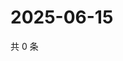 # 2025-06-15

共 0 条

<!-- BEGIN ZHIHUQUESTIONS -->
<!-- 最后更新时间 Sun Jun 15 2025 18:12:01 GMT+0800 (China Standard Time) -->

<!-- END ZHIHUQUESTIONS -->
